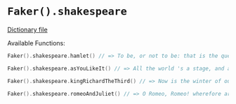 # `Faker().shakespeare`

[Dictionary file](../src/main/resources/locales/en/shakespeare.yml)

Available Functions:  
```kotlin
Faker().shakespeare.hamlet() // => To be, or not to be: that is the question.

Faker().shakespeare.asYouLikeIt() // => All the world 's a stage, and all the men and women merely players. They have their exits and their entrances; And one man in his time plays many parts.

Faker().shakespeare.kingRichardTheThird() // => Now is the winter of our discontent.

Faker().shakespeare.romeoAndJuliet() // => O Romeo, Romeo! wherefore art thou Romeo?.
```
